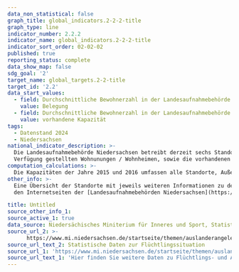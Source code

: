 ```yaml
---
data_non_statistical: false
graph_title: global_indicators.2-2-2-title
graph_type: line
indicator_number: 2.2.2
indicator_name: global_indicators.2-2-2-title
indicator_sort_order: 02-02-02
published: true
reporting_status: complete
data_show_map: false
sdg_goal: '2'
target_name: global_targets.2-2-title
target_id: '2.2'
data_start_values:
  - field: Durchschnittliche Bewohnerzahl in der Landesaufnahmebehörde Niedersachsen (LAB NI)
    value: Belegung
  - field: Durchschnittliche Bewohnerzahl in der Landesaufnahmebehörde Niedersachsen (LAB NI)
    value: vorhandene Kapazität
tags:
  - Datenstand 2024
  - Niedersachsen
national_indicator_description: >-
  Die Landesaufnahmebehörde Niedersachsen betreibt derzeit sechs Standorte über das gesamte Landesgebiet verteilt. Die Standorte Bramsche und Braunschweig nehmen die Funktion eines Ankunftszentrums wahr. Der Indikator zeigt, die durchschnittliche Anzahl der Bewohnerinnen und Bewohner in den von der Landesaufnahmebehörde zur
  Verfügung gestellten Wohnunungen / Wohnheimen, sowie die vorhandenen Kapazitäten.
computation_calculations: >-
  Die Kapazitäten der Jahre 2015 und 2016 umfassen alle Standorte, Außenstellen, Notunterkünfte und die im Rahmen der Verwaltungsvereinbarung geschaffenen Plätze. Ab 2017 werden alle Standorte sowie die Außenstellen abgebildet.
other_info: >-
  Eine Übersicht der Standorte mit jeweils weiteren Informationen zu den einzelnen Standorten finden Sie auf
  den Internetseiten der [Landesaufnahmebehörden Niedersachsen](https://www.lab.niedersachsen.de/startseite/standorte/standorte-der-landesaufnahmebehoerde-niedersachsen-143388.html).

title: Untitled
source_other_info_1:
source_active_1: true
data_source: Niedersächisches Miniterium für Inneres und Sport, Statistische Daten zur Flüchtlingssituation.
source_url_2: >-
      https://www.mi.niedersachsen.de/startseite/themen/auslanderangelegenheiten/zahlen_daten_fakten/statistische_daten/lagebilder-zu-fluechlings--und-auslaenderangelegenheiten-164283.html
source_url_text_2: Statistische Daten zur Flüchtlingssituation
source_url_1: 'https://www.mi.niedersachsen.de/startseite/themen/auslanderangelegenheiten/zahlen_daten_fakten/statistische_daten/lagebilder-zu-fluechlings--und-auslaenderangelegenheiten-164283.html'
source_url_text_1: 'Hier finden Sie weitere Daten zu Flüchtlings- und Ausländerangelegenheiten'
---
```

